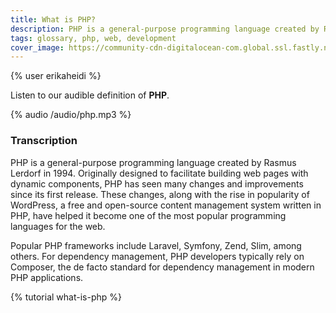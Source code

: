 ```yaml
---
title: What is PHP?
description: PHP is a general-purpose programming language created by Rasmus Lerdorf in 1994. Learn more about PHP with our audible glossary!
tags: glossary, php, web, development
cover_image: https://community-cdn-digitalocean-com.global.ssl.fastly.net/variants/PcJyDaaLwTjkdriqXFpDajCM/035575f2985fe451d86e717d73691e533a1a00545d7230900ed786341dc3c882
---
```

{% user erikaheidi %}

Listen to our audible definition of **PHP**.

{% audio /audio/php.mp3 %}

### Transcription

PHP is a general-purpose programming language created by Rasmus Lerdorf in 1994. Originally designed to facilitate building web pages with dynamic components, PHP has seen many changes and improvements since its first release. These changes, along with the rise in popularity of WordPress, a free and open-source content management system written in PHP, have helped it become one of the most popular programming languages for the web.

Popular PHP frameworks include Laravel, Symfony, Zend, Slim, among others. For dependency management, PHP developers typically rely on Composer, the de facto standard for dependency management in modern PHP applications.

{% tutorial what-is-php %}